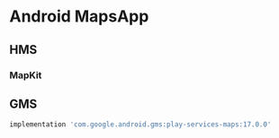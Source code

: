 # Android MapsApp

## HMS

### MapKit

## GMS

```groovy
implementation 'com.google.android.gms:play-services-maps:17.0.0'
```